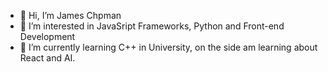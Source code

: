 - 👋 Hi, I’m James Chpman
- 👀 I’m interested in JavaSript Frameworks, Python and Front-end Development
- 🌱 I’m currently learning C++ in University, on the side am learning about React and AI.

<!---
shinypaants/shinypaants is a ✨ special ✨ repository because its `README.md` (this file) appears on your GitHub profile.
You can click the Preview link to take a look at your changes.
--->
